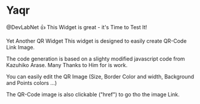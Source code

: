 # Yaqr
@DevLabNet :+1: This Widget is great - it's Time to Test It! 

Yet Another QR Widget
This widget is designed to easily create QR-Code Link Image.

The code generation is based on a slighty modified javascript code from Kazuhiko Arase. Many Thanks to Him for is work.

You can easily edit the QR Image (Size, Border Color and width, Background and Points colors ...) 

The QR-Code image is also clickable ("href") to go tho the image Link.
